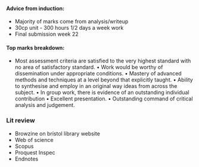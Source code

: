 #### Advice from induction:
- Majority of marks come from analysis/writeup
- 30cp unit - 300 hours 1/2 days a week work 
- Final submission week 22 

#### Top marks breakdown:
- Most assessment criteria are satisfied to the very highest standard with no area of satisfactory standard. 
• Work would be worthy of dissemination under appropriate conditions. 
• Mastery of advanced methods and techniques at a level beyond that explicitly taught. 
• Ability to synthesise and employ in an original way ideas from across the subject. 
• In group work, there is evidence of an outstanding individual contribution 
• Excellent presentation. 
• Outstanding command of critical analysis and judgement.


### Lit review
- Browzine on bristol library website
- Web of science
- Scopus
- Proquest Inspec
- Endnotes